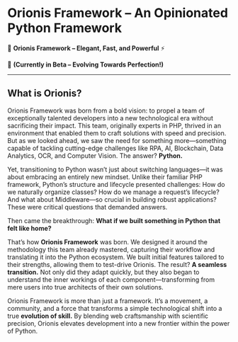 # **Orionis Framework – An Opinionated Python Framework**

🚀 **Orionis Framework – Elegant, Fast, and Powerful** ⚡

🔬 **(Currently in Beta – Evolving Towards Perfection!)**

---

## What is Orionis?

Orionis Framework was born from a bold vision: to propel a team of exceptionally talented developers into a new technological era without sacrificing their impact. This team, originally experts in PHP, thrived in an environment that enabled them to craft solutions with speed and precision. But as we looked ahead, we saw the need for something more—something capable of tackling cutting-edge challenges like RPA, AI, Blockchain, Data Analytics, OCR, and Computer Vision. The answer? **Python.**

Yet, transitioning to Python wasn’t just about switching languages—it was about embracing an entirely new mindset. Unlike their familiar PHP framework, Python’s structure and lifecycle presented challenges: How do we naturally organize classes? How do we manage a request’s lifecycle? And what about Middleware—so crucial in building robust applications? These were critical questions that demanded answers.

Then came the breakthrough: **What if we built something in Python that felt like home?**

That’s how **Orionis Framework** was born. We designed it around the methodology this team already mastered, capturing their workflow and translating it into the Python ecosystem. We built initial features tailored to their strengths, allowing them to test-drive Orionis. The result? **A seamless transition.** Not only did they adapt quickly, but they also began to understand the inner workings of each component—transforming from mere users into true architects of their own solutions.

Orionis Framework is more than just a framework. It’s a movement, a community, and a force that transforms a simple technological shift into a true **evolution of skill.** By blending web craftsmanship with scientific precision, Orionis elevates development into a new frontier within the power of Python.

